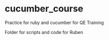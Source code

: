 # cucumber_course
Practice for ruby and cucumber for QE Training

Folder for scripts and code for Ruben